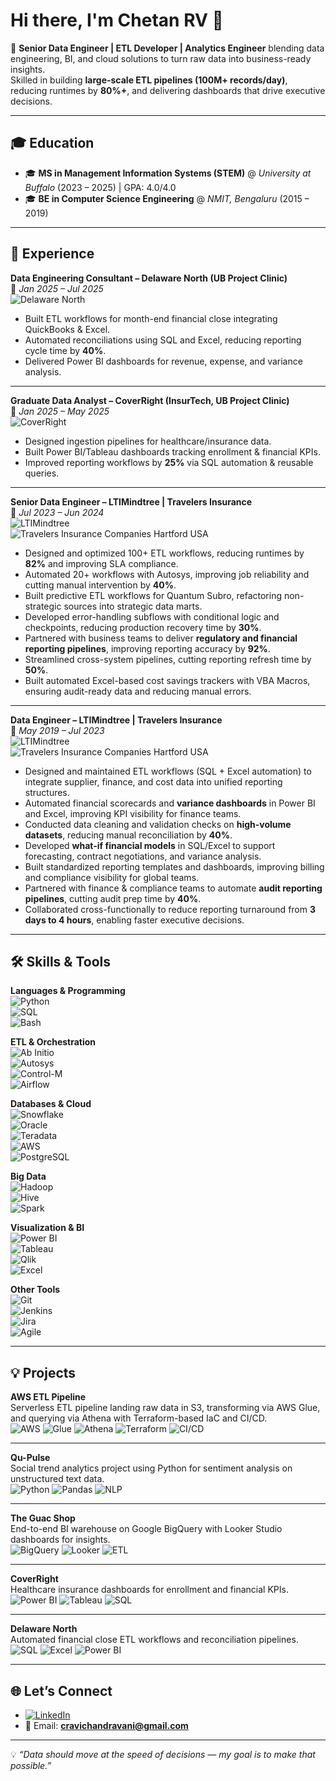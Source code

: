 # Hi there, I'm Chetan RV 👋  
🚀 **Senior Data Engineer | ETL Developer | Analytics Engineer** blending data engineering, BI, and cloud solutions to turn raw data into business-ready insights.  
Skilled in building **large-scale ETL pipelines (100M+ records/day)**, reducing runtimes by **80%+**, and delivering dashboards that drive executive decisions.  

---

## 🎓 Education  
- 🎓 **MS in Management Information Systems (STEM)** @ *University at Buffalo* (2023 – 2025) | GPA: 4.0/4.0  
- 🎓 **BE in Computer Science Engineering** @ *NMIT, Bengaluru* (2015 – 2019)  

---

## 💼 Experience  

**Data Engineering Consultant – Delaware North (UB Project Clinic)**  
📅 *Jan 2025 – Jul 2025*  
![Delaware North](https://img.shields.io/badge/Delaware_North-black?style=flat)  

- Built ETL workflows for month-end financial close integrating QuickBooks & Excel.  
- Automated reconciliations using SQL and Excel, reducing reporting cycle time by **40%**.  
- Delivered Power BI dashboards for revenue, expense, and variance analysis.  

---

**Graduate Data Analyst – CoverRight (InsurTech, UB Project Clinic)**  
📅 *Jan 2025 – May 2025*  
![CoverRight](https://img.shields.io/badge/CoverRight-green?style=flat)  

- Designed ingestion pipelines for healthcare/insurance data.  
- Built Power BI/Tableau dashboards tracking enrollment & financial KPIs.  
- Improved reporting workflows by **25%** via SQL automation & reusable queries.  

---

**Senior Data Engineer – LTIMindtree | Travelers Insurance**  
📅 *Jul 2023 – Jun 2024*  
![LTIMindtree](https://img.shields.io/badge/LTIMindtree-blue?style=flat)  
![Travelers Insurance Companies Hartford USA](https://img.shields.io/badge/Travelers_Insurance-red?style=flat)  

- Designed and optimized 100+ ETL workflows, reducing runtimes by **82%** and improving SLA compliance.  
- Automated 20+ workflows with Autosys, improving job reliability and cutting manual intervention by **40%**.  
- Built predictive ETL workflows for Quantum Subro, refactoring non-strategic sources into strategic data marts.  
- Developed error-handling subflows with conditional logic and checkpoints, reducing production recovery time by **30%**.  
- Partnered with business teams to deliver **regulatory and financial reporting pipelines**, improving reporting accuracy by **92%**.  
- Streamlined cross-system pipelines, cutting reporting refresh time by **50%**.  
- Built automated Excel-based cost savings trackers with VBA Macros, ensuring audit-ready data and reducing manual errors.  

---

**Data Engineer – LTIMindtree | Travelers Insurance**  
📅 *May 2019 – Jul 2023*  
![LTIMindtree](https://img.shields.io/badge/LTIMindtree-blue?style=flat)  
![Travelers Insurance Companies Hartford USA](https://img.shields.io/badge/Travelers_Insurance-red?style=flat)  

- Designed and maintained ETL workflows (SQL + Excel automation) to integrate supplier, finance, and cost data into unified reporting structures.  
- Automated financial scorecards and **variance dashboards** in Power BI and Excel, improving KPI visibility for finance teams.  
- Conducted data cleaning and validation checks on **high-volume datasets**, reducing manual reconciliation by **40%**.  
- Developed **what-if financial models** in SQL/Excel to support forecasting, contract negotiations, and variance analysis.  
- Built standardized reporting templates and dashboards, improving billing and compliance visibility for global teams.  
- Partnered with finance & compliance teams to automate **audit reporting pipelines**, cutting audit prep time by **40%**.  
- Collaborated cross-functionally to reduce reporting turnaround from **3 days to 4 hours**, enabling faster executive decisions.  

---

## 🛠️ Skills & Tools  

**Languages & Programming**  
![Python](https://img.shields.io/badge/Python-3776AB?style=flat&logo=python&logoColor=white)  
![SQL](https://img.shields.io/badge/SQL-005C84?style=flat&logo=postgresql&logoColor=white)  
![Bash](https://img.shields.io/badge/Bash-121011?style=flat&logo=gnu-bash&logoColor=white)  

**ETL & Orchestration**  
![Ab Initio](https://img.shields.io/badge/Ab%20Initio-blue?style=flat)  
![Autosys](https://img.shields.io/badge/Autosys-orange?style=flat)  
![Control-M](https://img.shields.io/badge/Control--M-lightgrey?style=flat)  
![Airflow](https://img.shields.io/badge/Apache%20Airflow-017CEE?style=flat&logo=apache-airflow&logoColor=white)  

**Databases & Cloud**  
![Snowflake](https://img.shields.io/badge/Snowflake-29B5E8?style=flat&logo=snowflake&logoColor=white)  
![Oracle](https://img.shields.io/badge/Oracle-F80000?style=flat&logo=oracle&logoColor=white)  
![Teradata](https://img.shields.io/badge/Teradata-F37440?style=flat)  
![AWS](https://img.shields.io/badge/AWS-232F3E?style=flat&logo=amazon-aws&logoColor=white)  
![PostgreSQL](https://img.shields.io/badge/PostgreSQL-316192?style=flat&logo=postgresql&logoColor=white)  

**Big Data**  
![Hadoop](https://img.shields.io/badge/Hadoop-66CCFF?style=flat&logo=apache-hadoop&logoColor=black)  
![Hive](https://img.shields.io/badge/Hive-FDEE21?style=flat&logo=apache-hive&logoColor=black)  
![Spark](https://img.shields.io/badge/Apache%20Spark-E25A1C?style=flat&logo=apachespark&logoColor=white)  

**Visualization & BI**  
![Power BI](https://img.shields.io/badge/PowerBI-F2C811?style=flat&logo=power-bi&logoColor=black)  
![Tableau](https://img.shields.io/badge/Tableau-E97627?style=flat&logo=tableau&logoColor=white)  
![Qlik](https://img.shields.io/badge/Qlik-009848?style=flat)  
![Excel](https://img.shields.io/badge/Excel-217346?style=flat&logo=microsoft-excel&logoColor=white)  

**Other Tools**  
![Git](https://img.shields.io/badge/Git-F05032?style=flat&logo=git&logoColor=white)  
![Jenkins](https://img.shields.io/badge/Jenkins-D24939?style=flat&logo=jenkins&logoColor=white)  
![Jira](https://img.shields.io/badge/Jira-0052CC?style=flat&logo=jira&logoColor=white)  
![Agile](https://img.shields.io/badge/Agile-009FDA?style=flat)  

---

## 💡 Projects  

**AWS ETL Pipeline**  
Serverless ETL pipeline landing raw data in S3, transforming via AWS Glue, and querying via Athena with Terraform-based IaC and CI/CD.  
![AWS](https://img.shields.io/badge/AWS-232F3E?style=flat&logo=amazon-aws&logoColor=white) ![Glue](https://img.shields.io/badge/Glue-FF9900?style=flat&logo=aws&logoColor=white) ![Athena](https://img.shields.io/badge/Athena-232F3E?style=flat&logo=amazon-aws&logoColor=white) ![Terraform](https://img.shields.io/badge/Terraform-844FBA?style=flat&logo=terraform&logoColor=white) ![CI/CD](https://img.shields.io/badge/CI--CD-GitHub_Actions-blue?style=flat&logo=github-actions&logoColor=white)  

---

**Qu-Pulse**  
Social trend analytics project using Python for sentiment analysis on unstructured text data.  
![Python](https://img.shields.io/badge/Python-3776AB?style=flat&logo=python&logoColor=white) ![Pandas](https://img.shields.io/badge/Pandas-150458?style=flat&logo=pandas&logoColor=white) ![NLP](https://img.shields.io/badge/NLP-TextMining-yellow?style=flat)  

---

**The Guac Shop**  
End-to-end BI warehouse on Google BigQuery with Looker Studio dashboards for insights.  
![BigQuery](https://img.shields.io/badge/BigQuery-4285F4?style=flat&logo=google-cloud&logoColor=white) ![Looker](https://img.shields.io/badge/Looker_Studio-4285F4?style=flat&logo=looker&logoColor=white) ![ETL](https://img.shields.io/badge/ETL-Pipelines-lightgrey?style=flat)  

---

**CoverRight**  
Healthcare insurance dashboards for enrollment and financial KPIs.  
![Power BI](https://img.shields.io/badge/PowerBI-F2C811?style=flat&logo=power-bi&logoColor=black) ![Tableau](https://img.shields.io/badge/Tableau-E97627?style=flat&logo=tableau&logoColor=white) ![SQL](https://img.shields.io/badge/SQL-005C84?style=flat&logo=postgresql&logoColor=white)  

---

**Delaware North**  
Automated financial close ETL workflows and reconciliation pipelines.  
![SQL](https://img.shields.io/badge/SQL-005C84?style=flat&logo=postgresql&logoColor=white) ![Excel](https://img.shields.io/badge/Excel-217346?style=flat&logo=microsoft-excel&logoColor=white) ![Power BI](https://img.shields.io/badge/PowerBI-F2C811?style=flat&logo=power-bi&logoColor=black)  

---

## 🌐 Let’s Connect  
- [![LinkedIn](https://img.shields.io/badge/LinkedIn-blue?style=flat&logo=linkedin&logoColor=white)](https://www.linkedin.com/in/chetanrv/)  
- 📧 Email: **cravichandravani@gmail.com**  

---

💡 *“Data should move at the speed of decisions — my goal is to make that possible.”*  
